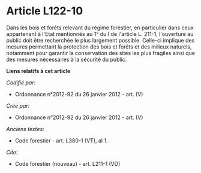 # Article L122-10

Dans les bois et forêts relevant du régime forestier, en particulier dans ceux appartenant à l'Etat mentionnés au 1° du I de
l'article L. 211-1, l'ouverture au public doit être recherchée le plus largement possible. Celle-ci implique des mesures
permettant la protection des bois et forêts et des milieux naturels, notamment pour garantir la conservation des sites les
plus fragiles ainsi que des mesures nécessaires à la sécurité du public.

**Liens relatifs à cet article**

_Codifié par_:

  - Ordonnance n°2012-92 du 26 janvier 2012 - art. (V)

_Créé par_:

  - Ordonnance n°2012-92 du 26 janvier 2012 - art. (V)

_Anciens textes_:

  - Code forestier - art. L380-1 (VT), al 1.

_Cite_:

  - Code forestier (nouveau) - art. L211-1 (VD)
